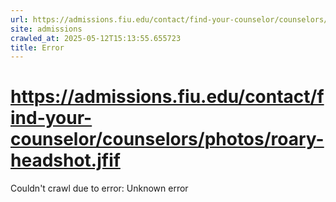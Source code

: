 ```yaml
---
url: https://admissions.fiu.edu/contact/find-your-counselor/counselors/photos/roary-headshot.jfif
site: admissions
crawled_at: 2025-05-12T15:13:55.655723
title: Error
---
```


# https://admissions.fiu.edu/contact/find-your-counselor/counselors/photos/roary-headshot.jfif

Couldn't crawl due to error: Unknown error
